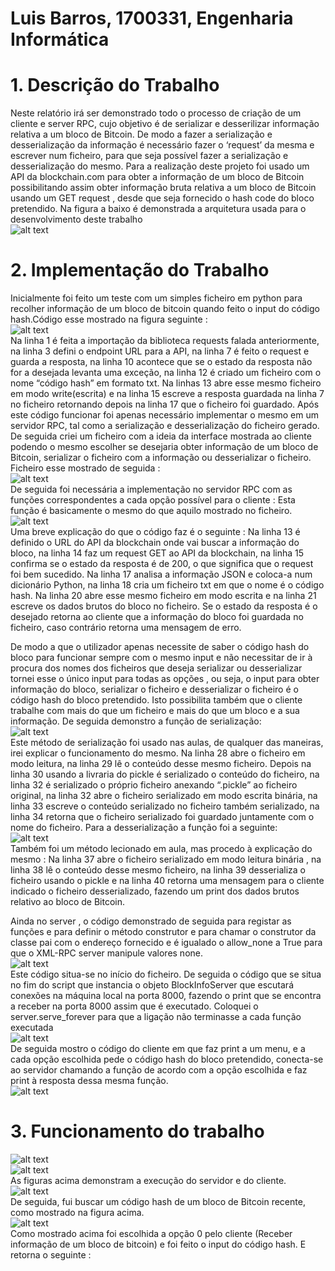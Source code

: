 # Luis Barros, 1700331, Engenharia Informática

# 1. Descrição do Trabalho

Neste relatório irá ser demonstrado todo o processo de criação de um cliente e server RPC,
cujo objetivo é de serializar e desserilizar informação relativa a um bloco de Bitcoin. De
modo a fazer a serialização e desserialização da informação é necessário fazer o ‘request’
da mesma e escrever num ficheiro, para que seja possível fazer a serialização e
desserialização do mesmo. Para a realização deste projeto foi usado um API da
blockchain.com para obter a informação de um bloco de Bitcoin possibilitando assim obter
informação bruta relativa a um bloco de Bitcoin usando um GET request , desde que seja
fornecido o hash code do bloco pretendido. Na figura a baixo é demonstrada a arquitetura
usada para o desenvolvimento deste trabalho  <br>
      ![alt text](./images/arquitetura.png )
  
  # 2. Implementação do Trabalho

  Inicialmente foi feito um teste com um simples ficheiro em python para recolher informação
de um bloco de bitcoin quando feito o input do código hash.Código esse mostrado na figura 
seguinte :  <br>
  ![alt text](./images/screen1.png )   
  Na linha 1 é feita a importação da biblioteca requests falada anteriormente, na linha 3 defini
o endpoint URL para a API, na linha 7 é feito o request e guarda a resposta, na linha 10
acontece que se o estado da resposta não for a desejada levanta uma exceção, na linha 12
é criado um ficheiro com o nome “código hash” em formato txt. Na linhas 13 abre esse
mesmo ficheiro em modo write(escrita) e na linha 15 escreve a resposta guardada na linha
7 no ficheiro retornando depois na linha 17 que o ficheiro foi guardado.
Após este código funcionar foi apenas necessário implementar o mesmo em um servidor
RPC, tal como a serialização e desserialização do ficheiro gerado.
De seguida criei um ficheiro com a ideia da interface mostrada ao cliente podendo o mesmo
escolher se desejaria obter informação de um bloco de Bitcoin, serializar o ficheiro com a
informação ou desserializar o ficheiro.
Ficheiro esse mostrado de seguida :  <br>
          ![alt text](./images/screen2.png)       
  De seguida foi necessária a implementação no servidor RPC com as funções correspondentes a cada opção possível para o cliente : 
  Esta função é basicamente o mesmo do que aquilo mostrado no ficheiro. <br>
      ![alt text](./images/screen3.png)     
      Uma breve explicação do que o código faz é o seguinte : Na linha 13 é definido o URL do API da blockchain onde vai buscar a informação do bloco, na linha 14 faz um request GET ao API da blockchain, na linha 15 confirma se o estado da resposta é de 200, o que significa que o request foi bem sucedido. Na linha 17 analisa a informação JSON e coloca-a num dicionário Python, na linha 18 cria um ficheiro txt em que o nome é o código hash. Na linha 20 abre esse mesmo ficheiro em modo escrita e na linha 21 escreve os dados brutos do bloco no ficheiro. Se o estado da resposta é o desejado retorna ao cliente que a informação do bloco foi guardada no ficheiro, caso contrário retorna uma mensagem de erro. 

De modo a que o utilizador apenas necessite de saber o código hash do bloco para funcionar sempre com o mesmo input e não necessitar de ir à procura dos nomes dos ficheiros que deseja serializar ou desserializar tornei esse o único input para todas as opções , ou seja, o input para obter informação do bloco, serializar o ficheiro e desserializar o ficheiro é o código hash do bloco pretendido. Isto possibilita também que o cliente trabalhe com mais do que um ficheiro e mais do que um bloco e a sua informação. 
  De seguida demonstro a função de serialização: <br> 
  ![alt text](./images/screen4.png)    
      Este método de serialização foi usado nas aulas, de qualquer das maneiras, irei explicar o funcionamento do mesmo. 
  Na linha 28 abre o ficheiro em modo leitura, na linha 29 lê o conteúdo desse mesmo ficheiro. Depois na linha 30 usando a livraria do pickle é serializado o conteúdo do ficheiro, na linha 32  é serializado o próprio ficheiro anexando “.pickle” ao ficheiro original, na linha 32 abre o ficheiro serializado em modo escrita binária, na linha 33 escreve o conteúdo serializado no ficheiro também serializado, na linha 34 retorna que o ficheiro serializado foi guardado juntamente com o nome do ficheiro. 
  Para a desserialização a função foi a seguinte:  <br>
  ![alt text](./images/screen5.png) <br>
    Também foi um método lecionado em aula, mas procedo à explicação do mesmo : 
Na linha 37 abre o ficheiro serializado em modo leitura binária , na linha 38 lê o conteúdo desse mesmo ficheiro, na linha 39 desserializa o ficheiro usando o pickle e na linha 40 retorna uma mensagem para o cliente indicado o ficheiro desserializado, fazendo um print dos dados brutos relativo ao bloco de Bitcoin. 

  Ainda no server , o código demonstrado de seguida para registar as funções e para definir o método construtor e para chamar o construtor da classe pai com o endereço fornecido e é igualado o allow_none a True para que o XML-RPC server manipule valores none.  <br>
  ![alt text](./images/screen6.png) <br>
    Este código situa-se no início do ficheiro. De seguida o código que se situa no fim do script que instancia o objeto BlockInfoServer que escutará conexões na máquina local na porta 8000, fazendo o print que se encontra a receber na porta 8000 assim que é executado. Coloquei o server.serve_forever para que a ligação não terminasse a cada função executada <br>
  ![alt text](./images/screen7.png) <br>
    De seguida mostro o código do cliente em que faz print a um menu, e a cada opção escolhida pede o código hash do bloco pretendido, conecta-se ao servidor chamando a função de acordo com a opção escolhida e faz print à resposta dessa mesma função.  <br>
  ![alt text](./images/screen8.png)
  # 3. Funcionamento do trabalho <br>
  ![alt text](./images/screen9.png) <br>
  ![alt text](./images/screen10.png) <br>
  As figuras acima demonstram a execução do servidor e do cliente. <br>
  ![alt text](./images/screen11.png) <br>
  De seguida, fui buscar um código hash de um bloco de Bitcoin recente, como mostrado na figura acima.<br>
  ![alt text](./images/screen12.png)<br>
  Como mostrado acima foi escolhida a opção 0 pelo cliente (Receber informação de um bloco de bitcoin) e foi feito o input do código hash. E retorna o seguinte : <br>









